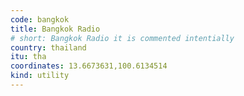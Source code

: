 ```yaml
---
code: bangkok
title: Bangkok Radio
# short: Bangkok Radio it is commented intentially
country: thailand
itu: tha
coordinates: 13.6673631,100.6134514
kind: utility
---
```

